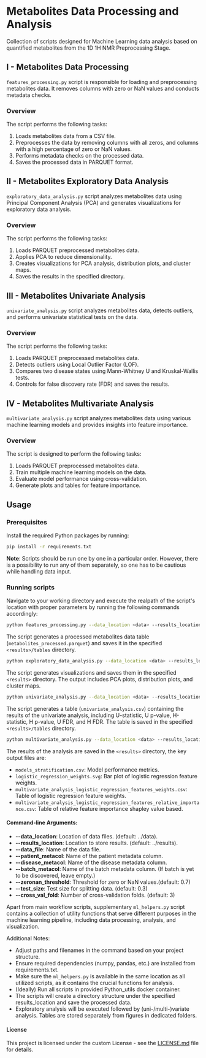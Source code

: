# Metabolites Data Processing and Analysis

Collection of scripts designed for Machine Learning data analysis based on quantified metabolites from the 1D 1H NMR Preprocessing Stage.

## I - Metabolites Data Processing

`features_processing.py` script is responsible for loading and preprocessing metabolites data. It removes columns with zero or NaN values and conducts metadata checks.

### Overview

The script performs the following tasks:

1. Loads metabolites data from a CSV file.
2. Preprocesses the data by removing columns with all zeros, and columns with a high percentage of zero or NaN values.
3. Performs metadata checks on the processed data.
4. Saves the processed data in PARQUET format.

## II - Metabolites Exploratory Data Analysis

`exploratory_data_analysis.py` script analyzes metabolites data using Principal Component Analysis (PCA) and generates visualizations for exploratory data analysis.

### Overview

The script performs the following tasks:

1. Loads PARQUET preprocessed metabolites data.
2. Applies PCA to reduce dimensionality.
3. Creates visualizations for PCA analysis, distribution plots, and cluster maps.
4. Saves the results in the specified directory.

## III - Metabolites Univariate Analysis

`univariate_analysis.py` script analyzes metabolites data, detects outliers, and performs univariate statistical tests on the data.

### Overview

The script performs the following tasks:

1. Loads PARQUET preprocessed metabolites data.
2. Detects outliers using Local Outlier Factor (LOF).
3. Compares two disease states using Mann-Whitney U and Kruskal-Wallis tests.
4. Controls for false discovery rate (FDR) and saves the results.

## IV - Metabolites Multivariate Analysis

`multivariate_analysis.py` script analyzes metabolites data using various machine learning models and provides insights into feature importance.

### Overview

The script is designed to perform the following tasks:

1. Loads PARQUET preprocessed metabolites data.
2. Train multiple machine learning models on the data.
3. Evaluate model performance using cross-validation.
4. Generate plots and tables for feature importance.

## Usage

### Prerequisites

Install the required Python packages by running:

```bash
pip install -r requirements.txt
```
**Note**: Scripts should be run one by one in a particular order. However, there is a possibility to run any of them separately, so one has to be cautious while handling data input.

### Running scripts

Navigate to your working directory and execute the realpath of the script's location with proper parameters by running the following commands accordingly:

```bash
python features_processing.py --data_location <data> --results_location <results> --data_file <metabolites.csv> --disease_metacol <disease_state> --batch_metacol <batch> --patient_metacol <patient_no> --zeronan_threshold 0.7
```
The script generates a processed metabolites data table (`metabolites_processed.parquet`) and saves it in the specified `<results>/tables` directory.

```bash
python exploratory_data_analysis.py --data_location <data> --results_location <results> --data_file <metabolites_processed.parquet> --disease_metacol <disease_state> --batch_metacol <batch> --patient_metacol <patient_no>
```
The script generates visualizations and saves them in the specified `<results>` directory. The output includes PCA plots, distribution plots, and cluster maps.

```bash
python univariate_analysis.py --data_location <data> --results_location <results> --data_file <metabolites_processed.parquet> --disease_metacol <disease_state> --batch_metacol <batch> --patient_metacol <patient_no>
```
The script generates a table (`univariate_analysis.csv`) containing the results of the univariate analysis, including U-statistic, U p-value, H-statistic, H p-value, U FDR, and H FDR. The table is saved in the specified `<results>/tables` directory.

```bash
python multivariate_analysis.py --data_location <data> --results_location <results> --data_file <metabolites_processed.parquet> --disease_metacol <disease_state> --batch_metacol <batch> --patient_metacol <patient_no> --test_size 0.3 --cross_val_fold 3
```
The results of the analysis are saved in the `<results>` directory, the key output files are:

* `models_stratification.csv`: Model performance metrics.
* `logistic_regression_weights.svg`: Bar plot of logistic regression feature weights.
* `multivariate_analysis_logistic_regression_features_weights.csv`: Table of logistic regression feature weights.
* `multivariate_analysis_logistic_regression_features_relative_importance.csv`: Table of relative feature importance shapley value based.

#### Command-line Arguments:

* **--data_location**: Location of data files. (default: ../data).
* **--results_location**: Location to store results. (default: ../results).
* **--data_file**: Name of the data file.
* **--patient_metacol**: Name of the patient metadata column.
* **--disease_metacol**: Name of the disease metadata column.
* **--batch_metacol**: Name of the batch metadata column. (If batch is yet to be discovered, leave empty.)
* **--zeronan_threshold**: Threshold for zero or NaN values.(default: 0.7)
* **--test_size**: Test size for splitting data. (default: 0.3)
* **--cross_val_fold**: Number of cross-validation folds. (default: 3)

Apart from main workflow scripts, supplementary `ml_helpers.py` script contains a collection of utility functions that serve different purposes in the machine learning pipeline, including data processing, analysis, and visualization.

Additional Notes:
* Adjust paths and filenames in the command based on your project structure.
* Ensure required dependencies (numpy, pandas, etc.) are installed from requirements.txt.
* Make sure the `ml_helpers.py` is available in the same location as all utilized scripts, as it contains the crucial functions for analysis.
* (Ideally) Run all scripts in provided Python_utils docker container.
* The scripts will create a directory structure under the specified results_location and save the processed data.
* Exploratory analysis will be executed followed by (uni-/multi-)variate analysis. Tables are stored separately from figures in dedicated folders.

#### License

This project is licensed under the custom License - see the [LICENSE.md](../LICENSE.md) file for details.
